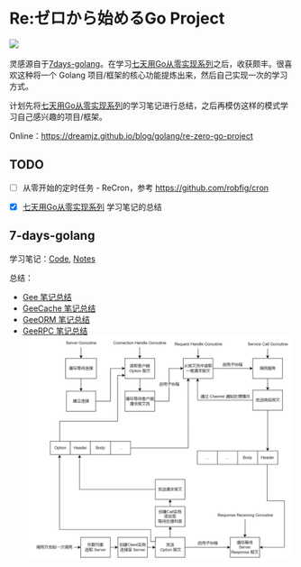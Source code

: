 # Re:ゼロから始めるGo Project
![](https://political-capable-roll.glitch.me/get/@dreamjz-re-go-project?theme=rule34)

灵感源自于[7days-golang](https://github.com/geektutu/7days-golang)。在学习[七天用Go从零实现系列](https://geektutu.com/post/gee.html)之后，收获颇丰。很喜欢这种将一个 Golang 项目/框架的核心功能提炼出来，然后自己实现一次的学习方式。

计划先将[七天用Go从零实现系列](https://geektutu.com/post/gee.html)的学习笔记进行总结，之后再模仿这样的模式学习自己感兴趣的项目/框架。

Online：https://dreamjz.github.io/blog/golang/re-zero-go-project

## TODO

- [ ] 从零开始的定时任务 - ReCron，参考 https://github.com/robfig/cron
- [x] [七天用Go从零实现系列](https://geektutu.com/post/gee.html) 学习笔记的总结


## 7-days-golang

学习笔记：[Code](https://github.com/dreamjz/golang-notes/tree/main/books/7-days-golang), [Notes](https://github.com/dreamjz/my-notes/tree/main/Golang/books/7-days-golang)

总结：

- [Gee 笔记总结](./7days-golang/Gee/README.md)
- [GeeCache 笔记总结](./7days-golang/GeeCache/README.md)
- [GeeORM 笔记总结](./7days-golang/GeeORM/README.md)
- [GeeRPC 笔记总结](./7days-golang/GeeRPC/README.md)
  ![image-20231015105243243](https://raw.githubusercontent.com/dreamjz/pics/main/pics/2023/202310151052132.png)



